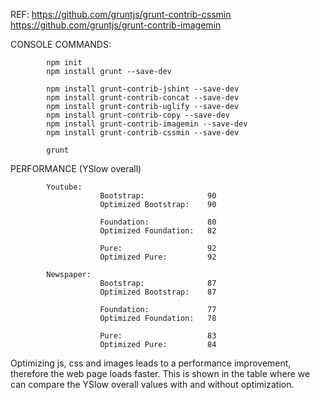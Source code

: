 REF:		https://github.com/gruntjs/grunt-contrib-cssmin
			https://github.com/gruntjs/grunt-contrib-imagemin

CONSOLE	COMMANDS:		

			npm init
			npm install grunt --save-dev

			npm install grunt-contrib-jshint --save-dev
			npm install grunt-contrib-concat --save-dev
			npm install grunt-contrib-uglify --save-dev
			npm install grunt-contrib-copy --save-dev
			npm install grunt-contrib-imagemin --save-dev
			npm install grunt-contrib-cssmin --save-dev

			grunt

PERFORMANCE (YSlow overall) 

			Youtube:
						Bootstrap:				90
						Optimized Bootstrap:	90

						Foundation:				80
						Optimized Foundation:	82

						Pure:					92
						Optimized Pure:			92

			Newspaper:
						Bootstrap:				87
						Optimized Bootstrap:	87

						Foundation:				77
						Optimized Foundation:	78

						Pure:					83
						Optimized Pure:			84

Optimizing js, css and images leads to a performance improvement, therefore the web page loads faster. This is shown in the table where we can compare the YSlow overall values with and without optimization.